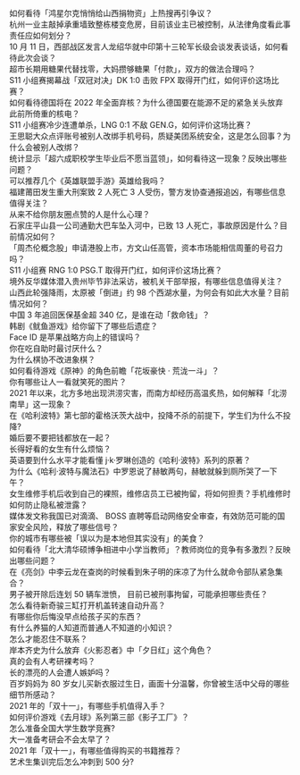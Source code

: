 如何看待「鸿星尔克悄悄给山西捐物资」上热搜再引争议？  
杭州一业主敲掉承重墙致整栋楼变危房，目前该业主已被控制，从法律角度看此事责任应如何划分？  
10 月 11 日，西部战区发言人龙绍华就中印第十三轮军长级会谈发表谈话，如何看待此次会谈？  
超市长期用糖果代替找零，大妈攒够糖果「付款」，双方的做法合理吗？  
S11 小组赛揭幕战「双冠对决」DK 1:0 击败 FPX 取得开门红，如何评价这场比赛？  
如何看待德国将在 2022 年全面弃核？为什么德国要在能源不足的紧急关头放弃此前所倚重的核电？  
S11 小组赛冷少连遭单杀，LNG 0:1 不敌 GEN.G，如何评价这场比赛？  
王思聪大众点评账号被别人改绑手机号码，质疑美团系统安全，这是怎么回事？为什么会被别人改绑？  
统计显示「超六成职校学生毕业后不愿当蓝领」，如何看待这一现象？反映出哪些问题？  
可以推荐几个《英雄联盟手游》英雄给我吗？  
福建莆田发生重大刑案致 2 人死亡 3 人受伤，警方发协查通报追凶，有哪些信息值得关注？  
从来不给你朋友圈点赞的人是什么心理？  
石家庄平山县一公司通勤大巴车坠入河中，已致 13 人死亡，事故原因是什么？目前情况如何？  
「周杰伦概念股」申请港股上市，方文山任高管，资本市场能相信周董的号召力吗？  
S11 小组赛 RNG 1:0 PSG.T 取得开门红，如何评价这场比赛？  
境外反华媒体潜入贵州毕节非法采访，被机关干部举报，有哪些信息值得关注？  
山西此轮强降雨，太原被「倒进」约 98 个西湖水量，为何会有如此大水量？目前情况如何？  
中国 3 年追回医保基金超 340 亿，是谁在动「救命钱」？  
韩剧《鱿鱼游戏》给你留下了哪些后遗症？  
Face ID 是苹果战略方向上的错误吗？  
你在吃自助时最讨厌什么？  
为什么棋协不改进象棋？  
如何看待游戏《原神》的角色前瞻「花坂豪快 · 荒泷一斗」？  
你有哪些让人一看就笑死的图片？  
2021 年以来，北方多地出现洪涝灾害，而南方却经历高温炙热，如何解释「北涝南旱」这一现象？  
在《哈利波特》第七部的霍格沃茨大战中，投降不杀的前提下，学生们为什么不投降?  
婚后要不要把钱都放在一起？  
长得好看的女生有什么烦恼？  
英语要到什么水平才能看懂 j·k·罗琳创造的《哈利·波特》系列的原著？  
为什么《哈利·波特与魔法石》中罗恩说了赫敏两句，赫敏就躲到厕所哭了一下午？  
女生维修手机后收到自己的裸照，维修店员工已被拘留，将如何担责？手机维修时如何防止隐私被泄露？  
媒体发文称我国已对滴滴、 BOSS 直聘等启动网络安全审查，有效防范可能的国家安全风险，释放了哪些信号？  
你的城市有哪些被「误以为是本地但其实没有」的美食？  
如何看待「北大清华硕博争相进中小学当教师」？教师岗位的竞争有多激烈？反映出哪些问题？  
在《亮剑》中李云龙在查岗的时候看到朱子明的床凉了为什么就命令部队紧急集合？  
男子被开除后连划 50 辆车泄愤， 目前已被刑事拘留，可能承担哪些责任？  
怎么看待新奇骏三缸打开机盖转速自动升高？  
有哪些你后悔没早点给孩子买的东西？  
有什么养猫的人知道而普通人不知道的小知识？  
怎么才能忍住不联系？  
岸本齐史为什么放弃《火影忍者》中「夕日红」这个角色？  
真的会有人考研裸考吗？  
长的漂亮的人会遭人嫉妒吗？  
百岁妈妈为 80 岁女儿买新衣服过生日，画面十分温馨，你曾被生活中父母的哪些细节所感动？  
2021 年的「双十一」，有哪些手机值得入手？  
如何评价游戏《去月球》系列第三部《影子工厂》？  
怎么准备全国大学生数学竞赛?  
大一准备考研会不会太早了？  
2021 年「双十一」，有哪些值得购买的书籍推荐？  
艺术生集训完后怎么冲刺到 500 分?  
